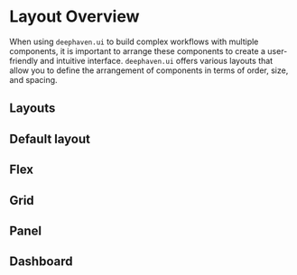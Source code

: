 # Layout Overview

When using `deephaven.ui` to build complex workflows with multiple components, it is important to arrange these components to create a user-friendly and intuitive interface. `deephaven.ui` offers various layouts that allow you to define the arrangement of components in terms of order, size, and spacing.

## Layouts

## Default layout

## Flex

## Grid

## Panel

## Dashboard
